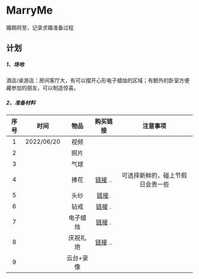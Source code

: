 # MarryMe
婚期将至，记录求婚准备过程

## 计划

##### 1、场地

酒店/桌游店：房间客厅大，有可以摆开心形电子蜡烛的区域；有额外的卧室方便藏参加的朋友，可以制造惊喜。



##### 2、准备材料

| 序号 |    时间    |   物品    |                           购买链接                           |             注意事项             |
| :--: | :--------: | :-------: | :----------------------------------------------------------: | :------------------------------: |
|  1   | 2022/06/20 |   视频    |                                                              |                                  |
|  2   |            |   照片    |                                                              |                                  |
|  3   |            |   气球    |                                                              |                                  |
|  4   |            |   捧花    | [链接](https://m.tb.cn/h.fEpoBoS?tk=RFKi2MzBkvR) <img src="https://i.ibb.co/sWCNsLc/image.jpg" alt="flower" style="zoom:15%;" /> | 可选择新鲜的，碰上节假日会贵一些 |
|  5   |            |   头纱    | [链接](https://m.tb.cn/h.fFtew4Y?tk=AKZs2MzyAQp)<img src="https://i.ibb.co/yNX5QmJ/image.jpg" alt="pic" style="zoom:15%;" /> |                                  |
|  6   |            |   钻戒    | [链接](https://m.tb.cn/h.fwKulvj?tk=ewLa2MzyzJZ) <img src="https://i.ibb.co/rbsLqB1/image.jpg" alt="pic" style="zoom: 15%;" /> |                                  |
|  7   |            | 电子蜡烛  | [链接](https://m.tb.cn/h.fwKFEOF?tk=pIKH2MzB8Ok) <img src="https://i.ibb.co/Jjz00sc/image.jpg" alt="pic" style="zoom:15%;" /> |                                  |
|  8   |            | 庆祝礼炮  | [链接](https://m.tb.cn/h.fwKFShv?tk=JBW52MzzG8Y) <img src="https://i.ibb.co/XFstTCy/image.jpg" alt="flower" style="zoom:15%;" /> |                                  |
|  9   |            | 云台+录像 |                                                              |                                  |







